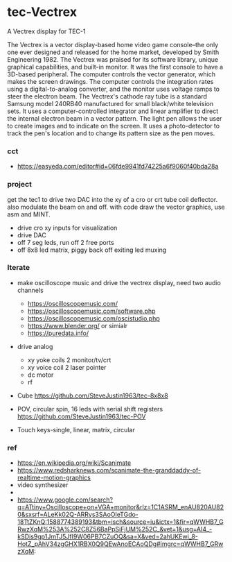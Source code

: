 # tec-Vectrex
A Vectrex display for TEC-1

The Vectrex is a vector display-based home video game console–the only one ever designed and released for the home market, developed by Smith Engineering 1982.
The Vectrex was praised for its software library, unique graphical capabilities, and built-in monitor. It was the first console to have a 3D-based peripheral. The computer controls the vector generator, which makes the screen drawings. The computer controls the integration rates using a digital-to-analog converter, and the monitor uses voltage ramps to steer the electron beam. The Vectrex's cathode ray tube is a standard Samsung model 240RB40 manufactured for small black/white television sets. It uses a computer-controlled integrator and linear amplifier to direct the internal electron beam in a vector pattern. The light pen allows the user to create images and to indicate on the screen. It uses a photo-detector to track the pen's location and to change its pattern size as the pen moves.


### cct
- https://easyeda.com/editor#id=06fde9941fd74225a6f9060f40bda28a


### project
get the tec1 to drive two DAC into the xy of a cro or crt tube coil deflector. also modulate the beam on and off.
with code draw the vector graphics, use asm and MINT.

- drive cro xy inputs for visualization
- drive DAC 
- off 7 seg leds, run off 2 free ports
- off 8x8 led matrix, piggy back off exiting led muxing


### Iterate
- make oscilloscope music and drive the vectrex display, need two audio channels 
  - https://oscilloscopemusic.com/
  - https://oscilloscopemusic.com/software.php
  - https://oscilloscopemusic.com/oscistudio.php
  - https://www.blender.org/ or simialr
  - https://puredata.info/

- drive analog
  - xy yoke coils 2 monitor/tv/crt  
  - xy voice coil 2 laser pointer
  - dc motor
  - rf

- Cube https://github.com/SteveJustin1963/tec-8x8x8
- POV, circular spin, 16 leds with serial shift registers https://github.com/SteveJustin1963/tec-POV
- Touch keys-single, linear, matrix, circular 


### ref
- https://en.wikipedia.org/wiki/Scanimate
- https://www.redsharknews.com/scanimate-the-granddaddy-of-realtime-motion-graphics
- video synthesizer
- 
- https://www.google.com/search?q=ATtiny+Oscilloscope+on+VGA+monitor&rlz=1C1ASRM_enAU820AU820&sxsrf=ALeKk02Q-ARRys3SAoOIeTGdo-18TtZKnQ:1588774389193&tbm=isch&source=iu&ictx=1&fir=qWWHB7_GRwzXqM%253A%252C8Z56BaPpSiFjUM%252C_&vet=1&usg=AI4_-kSDis9gp1JmTJ5JfI9W06PB7CZuOQ&sa=X&ved=2ahUKEwi_8-HotZ_pAhV34zgGHX1RBX0Q9QEwAnoECAoQDg#imgrc=qWWHB7_GRwzXqM:
